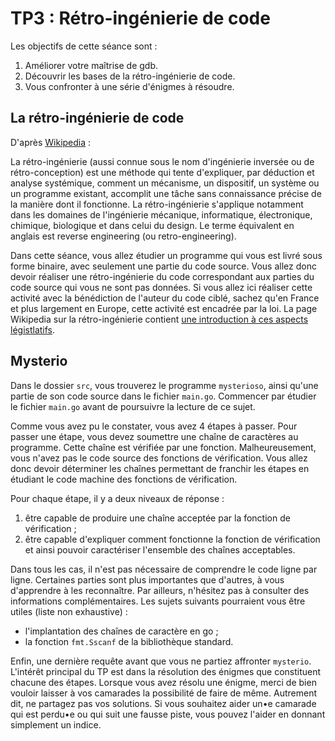 # TP3 : Rétro-ingénierie de code

Les objectifs de cette séance sont :

  1. Améliorer votre maîtrise de gdb.
  2. Découvrir les bases de la rétro-ingénierie de code. 
  3. Vous confronter à une série d'énigmes à résoudre. 

## La rétro-ingénierie de code

D'après [Wikipedia](https://fr.wikipedia.org/wiki/R%C3%A9tro-ing%C3%A9nierie) :

>>>
La rétro-ingénierie (aussi connue sous le nom d'ingénierie inversée ou de rétro-conception) est une méthode qui tente d'expliquer, par déduction et analyse systémique, comment un mécanisme, un dispositif, un système ou un programme existant, accomplit une tâche sans connaissance précise de la manière dont il fonctionne. La rétro-ingénierie s'applique notamment dans les domaines de l'ingénierie mécanique, informatique, électronique, chimique, biologique et dans celui du design. Le terme équivalent en anglais est reverse engineering (ou retro-engineering). 
>>>

Dans cette séance, vous allez étudier un programme qui vous est livré sous forme binaire, avec seulement une partie du code source.
Vous allez donc devoir réaliser une rétro-ingénierie du code correspondant aux parties du code source qui vous ne sont pas données.
Si vous allez ici réaliser cette activité avec la bénédiction de l'auteur du code ciblé, sachez qu'en France et plus largement en Europe, cette activité est encadrée par la loi. 
La page Wikipedia sur la rétro-ingénierie contient [une introduction à ces aspects légistlatifs](https://fr.wikipedia.org/wiki/R%C3%A9tro-ing%C3%A9nierie#Dispositions_relatives_%C3%A0_la_traduction_de_la_forme_de_code_d'un_logiciel_(directives_91/250/CEE_et_2009/24/CE)).

## Mysterio 

Dans le dossier `src`, vous trouverez le programme `mysterioso`, ainsi qu'une partie de son code source dans le fichier `main.go`.
Commencer par étudier le fichier `main.go` avant de poursuivre la lecture de ce sujet.

Comme vous avez pu le constater, vous avez 4 étapes à passer.
Pour passer une étape, vous devez soumettre une chaîne de caractères au programme.
Cette chaîne est vérifiée par une fonction.
Malheureusement, vous n'avez pas le code source des fonctions de vérification.
Vous allez donc devoir déterminer les chaînes permettant de franchir les étapes en étudiant le code machine des fonctions de vérification.

Pour chaque étape, il y a deux niveaux de réponse :
  1. être capable de produire une chaîne acceptée par la fonction de vérification ;
  2. être capable d'expliquer comment fonctionne la fonction de vérification et ainsi pouvoir caractériser l'ensemble des chaînes acceptables.

Dans tous les cas, il n'est pas nécessaire de comprendre le code ligne par ligne.
Certaines parties sont plus importantes que d'autres, à vous d'apprendre à les reconnaître.
Par ailleurs, n'hésitez pas à consulter des informations complémentaires. 
Les sujets suivants pourraient vous être utiles (liste non exhaustive) :
  - l'implantation des chaînes de caractère en go ;
  - la fonction `fmt.Sscanf` de la bibliothèque standard.

Enfin, une dernière requête avant que vous ne partiez affronter `mysterio`.
L'intérêt principal du TP est dans la résolution des énigmes que constituent chacune des étapes.
Lorsque vous avez résolu une énigme, merci de bien vouloir laisser à vos camarades la possibilité de faire de même.
Autrement dit, ne partagez pas vos solutions.
Si vous souhaitez aider un•e camarade qui est perdu•e ou qui suit une fausse piste, vous pouvez l'aider en donnant simplement un indice.

